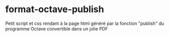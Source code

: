 # format-octave-publish
Petit script et css rendant à la page html généré par la fonction "publish" du programme Octave convertible dans un jolie PDF
